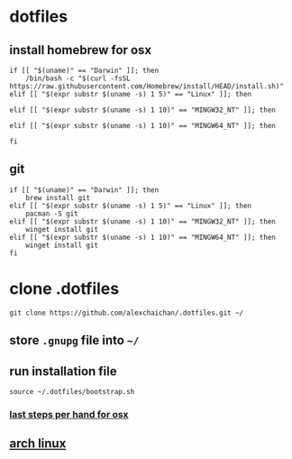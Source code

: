# dotfiles

## install homebrew for osx

```
if [[ "$(uname)" == "Darwin" ]]; then
    /bin/bash -c "$(curl -fsSL https://raw.githubusercontent.com/Homebrew/install/HEAD/install.sh)"       
elif [[ "$(expr substr $(uname -s) 1 5)" == "Linux" ]]; then
    
elif [[ "$(expr substr $(uname -s) 1 10)" == "MINGW32_NT" ]]; then
    
elif [[ "$(expr substr $(uname -s) 1 10)" == "MINGW64_NT" ]]; then
    
fi
```

## git

```
if [[ "$(uname)" == "Darwin" ]]; then
    brew install git       
elif [[ "$(expr substr $(uname -s) 1 5)" == "Linux" ]]; then
    pacman -S git
elif [[ "$(expr substr $(uname -s) 1 10)" == "MINGW32_NT" ]]; then
    winget install git
elif [[ "$(expr substr $(uname -s) 1 10)" == "MINGW64_NT" ]]; then
    winget install git
fi
```

# clone .dotfiles
`git clone https://github.com/alexchaichan/.dotfiles.git ~/`

## store `.gnupg` file into `~/`

## run installation file

`source ~/.dotfiles/bootstrap.sh`

### [last steps per hand for osx](osx/lastperhand.md)

## [arch linux](arch/README.md/)
